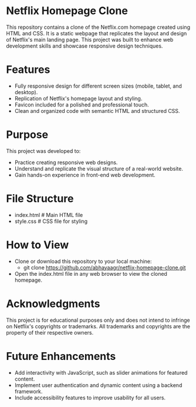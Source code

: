 # Netflix Homepage Clone

This repository contains a clone of the Netflix.com homepage created using HTML and CSS. It is a static webpage that replicates the layout and design of Netflix's main landing page. This project was built to enhance web development skills and showcase responsive design techniques.

# Features
- Fully responsive design for different screen sizes (mobile, tablet, and desktop).
- Replication of Netflix's homepage layout and styling.
- Favicon included for a polished and professional touch.
- Clean and organized code with semantic HTML and structured CSS.

# Purpose
This project was developed to:
- Practice creating responsive web designs.
- Understand and replicate the visual structure of a real-world website.
- Gain hands-on experience in front-end web development.

# File Structure
- index.html   # Main HTML file
- style.css    # CSS file for styling

# How to View
- Clone or download this repository to your local machine:
  - git clone https://github.com/abhayaagr/netflix-homepage-clone.git
- Open the index.html file in any web browser to view the cloned homepage.

# Acknowledgments
This project is for educational purposes only and does not intend to infringe on Netflix's copyrights or trademarks. All trademarks and copyrights are the property of their respective owners.

# Future Enhancements
- Add interactivity with JavaScript, such as slider animations for featured content.
- Implement user authentication and dynamic content using a backend framework.
- Include accessibility features to improve usability for all users.
